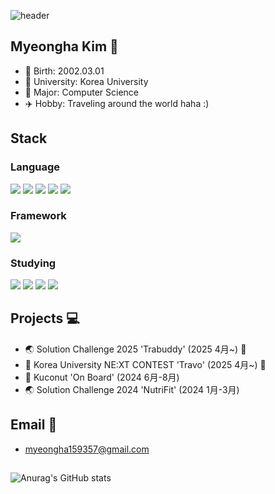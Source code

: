 ![header](https://capsule-render.vercel.app/api?type=waving&color=gradient&height=300&section=header&text=%F0%9F%A4%97%20Welcome%20%F0%9F%A4%97&fontSize=75&fontAlignY=40&desc=%20to%20Myeongha's%20Github&descSize=25)

## Myeongha Kim :star2:
- :birthday: Birth: 2002.03.01
- :school: University: Korea University 
- :book: Major: Computer Science
- :airplane: Hobby: Traveling around the world haha :)

## Stack
### Language
<span>
  <!--C -->
  <img src="https://img.shields.io/badge/c-A8B9CC?style=flat-square&logo=c&logoColor=white"/>  
  <!--Python-->
  <img src="https://img.shields.io/badge/Python-3776AB?style=flat-square&logo=Python&logoColor=white"/>  
  <!--HTML-->
  <img src="https://img.shields.io/badge/HTML-E34F26?style=flat-square&logo=HTML5&logoColor=white"/>  
  <!--CSS-->
  <img src="https://img.shields.io/badge/CSS-1572B6?style=flat-square&logo=CSS&logoColor=white"/>  
  <!--Javascript-->
  <img src="https://img.shields.io/badge/JavaScript-F7DF1E?style=flat-square&logo=JavaScript&logoColor=white"/>  
</span>

### Framework
<span>
  <!--React-->
  <img src="https://img.shields.io/badge/React-61DAFB?style=flat-square&logo=React&logoColor=black"/> 
</span>

### Studying
<span>
  <!--Pytorch-->
  <img src="https://img.shields.io/badge/PyTorch-EE4C2C?style=flat-square&logo=PyTorch&logoColor=white"/>  
  <!--ReactNatvie-->
  <img src="https://img.shields.io/badge/ReactNative-61DAFB?style=flat-square&logo=React&logoColor=black"/>  
  <!--MYSQL-->
  <img src="https://img.shields.io/badge/MySQL-4479A1?style=flat-square&logo=MySQL&logoColor=white"/>  
  <!--Dart-->
  <img src="https://img.shields.io/badge/Dart-0175C2?style=flat-square&logo=Dart&logoColor=white"/>  
</span>

## Projects :computer:
- :earth_asia: Solution Challenge 2025 'Trabuddy' (2025 4月~) :running:
- :school: Korea University NE:XT CONTEST 'Travo' (2025 4月~) :running:
- 🥥 Kuconut 'On Board' (2024 6月-8月)
- :earth_asia: Solution Challenge 2024 'NutriFit' (2024 1月-3月)

## Email :email:
- myeongha159357@gmail.com 

## 
![Anurag's GitHub stats](https://github-readme-stats.vercel.app/api?username=myeonghah&theme=buefy&show_icons=true)
<!--
[![Top Langs](https://github-readme-stats.vercel.app/api/top-langs/?username=myeonghah&layout=compact)](https://github.com/anuraghazra/github-readme-stats)
-->
